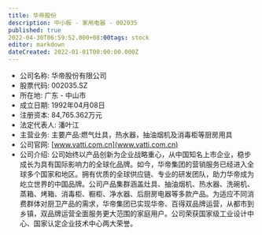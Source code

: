 ```yaml
---
title: 华帝股份
description: 中小板 - 家用电器 - 002035
published: true
2022-04-30T06:59:52.000+08:00tags: stock
editor: markdown
dateCreated: 2022-01-01T00:00:00.000Z
---
```


- 公司名称: 华帝股份有限公司
- 股票代码: 002035.SZ
- 所在地: 广东 - 中山市
- 成立日期: 1992年04月08日
- 注册资本: 84,765.362万元
- 法定代表人: 潘叶江
- 主营业务: 主要产品:燃气灶具，热水器，抽油烟机及消毒柜等厨房用具
- 公司官网: [www.vatti.com.cn](www.vatti.com.cn)
- 公司介绍: 公司始终以产品创新为企业战略重心，从中国知名上市企业，稳步成长为具有国际影响力的全球化品牌。如今，华帝集团的营销服务已经进入全球多个国家和地区。拥有优质的全球供应链、专业的研发团队，助力华帝成为屹立世界的中国品牌。公司产品集群涵盖灶具、抽油烟机、热水器、洗碗机、蒸箱、烤箱、消毒柜、橱柜、净水器、后厨房电器等多款产品。为适应不同消费群体对厨卫产品的需求，华帝集团已实现华帝、百得双品牌运营，从都市到乡镇，双品牌运营全面服务更大范围的家庭用户。公司荣获国家级工业设计中心、国家认定企业技术中心两大荣誉。


